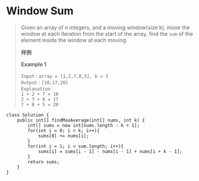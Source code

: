 # Window Sum

> Given an array of n integers, and a moving window(size k), move the window at each iteration from the start of the array, find the `sum` of the element inside the window at each moving.
>
> **样例**
>
> **Example 1**
>
> ```
> Input：array = [1,2,7,8,5], k = 3
> Output：[10,17,20]
> Explanation：
> 1 + 2 + 7 = 10
> 2 + 7 + 8 = 17
> 7 + 8 + 5 = 20
> ```

```
class Solution {
    public int[] findMaxAverage(int[] nums, int k) {
        int[] sums = new int[nums.length - k + 1];
        for(int i = 0; i < k; i++){
            sums[0] += nums[i];
        }
        for(int i = 1; i < sum.length; i++){
            sums[i] = sums[i - 1] - nums[i - 1] + nums[i + k - 1];
        }
        return sums;
    }
}
```
